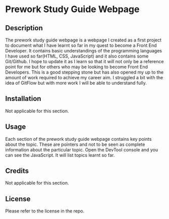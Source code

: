 # Prework Study Guide Webpage

## Description

The prework study guide webpage is a webpage I created as a first project to document what I have learnt so far in my quest to become a Front End Developer.
It contains basic understandings of the programming languages I have used so far(HTML, CSS, JavaScript) and it also contains some Git/Github.
I hope to update it as I learn so that it will not only be a reference point for me but for others who may be looking to become Front End Developers.
This is a good stepping stone but has also opened my up to the amount of work required to achieve my career aim. I struggled a bit with the idea of GitFlow but with more work I will be able to understand fully.

## Installation

Not applicable for this section.

## Usage

Each section of the prework study guide webpage contains key points about the topic. These are pointers and not to be seen as complete information about the particular topic.
Open the DevTool console and you can see the JavaScript. It will list topics learnt so far.

## Credits

Not applicable for this section.

## License

Please refer to the license in the repo.
